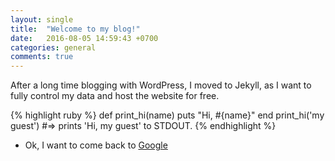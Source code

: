 ```yaml
---
layout: single
title:  "Welcome to my blog!"
date:   2016-08-05 14:59:43 +0700
categories: general
comments: true
---
```

After a long time blogging with WordPress, I moved to Jekyll, as I want to fully control my data and host the website for free.

{% highlight ruby %}
def print_hi(name)
  puts "Hi, #{name}"
end
print_hi('my guest')
#=> prints 'Hi, my guest' to STDOUT.
{% endhighlight %}

- Ok, I want to come back to [Google][google-home]

[google-home]: http://google.com/